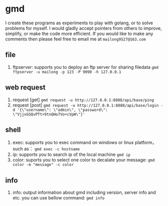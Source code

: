 # gmd
I create these  programs as experiments to play with golang, or to solve problems for myself. I would gladly accept pointers from others to improve, simplify, or make the code more efficient. If you would like to make any comments then please feel free to email me at `mailong9527@163.com`

## file
1. ftpserver: supports you to deploy an ftp server for sharing filedata
   `gmd ftpserver -u mailong -p 123 -P 9090 -h 127.0.0.1`


## web request
1. request [get]
   `gmd request -u http://127.0.0.1:8888/api/base/ping`
2. request [post]
   `gmd request -u http://127.0.0.1:8888/api/base/login -
   d '{\"username\": \"admin\", \"password\": \"VjjxGSQvPTt+9tnQHo7Vo+cVpW\"}'`

## shell
1. exec: supports you to exec command on windows or linux platform，such as：
   `gmd exec -c hostname`
2. ip: supports you to search ip of the local machine
   `gmd ip`
3. color: suports you to select one color to decalate your message:
   `gmd color -m "message" -c color`

## info
1. info: output information about gmd including version, server info and etc. you can use bellow command:
   `gmd info`
